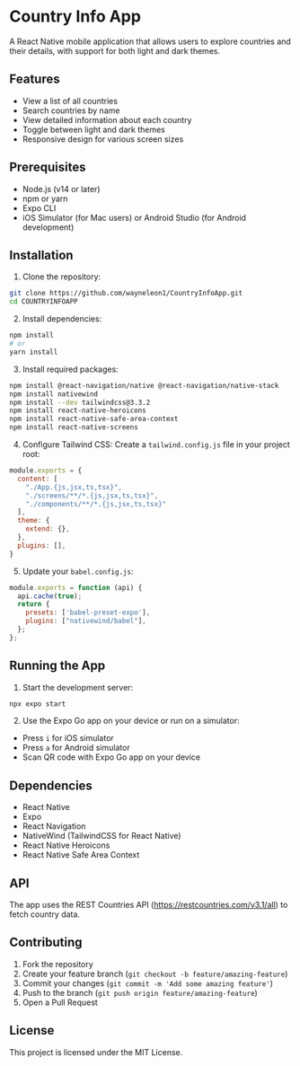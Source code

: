 # Country Info App

A React Native mobile application that allows users to explore countries and their details, with support for both light and dark themes.

## Features

- View a list of all countries
- Search countries by name
- View detailed information about each country
- Toggle between light and dark themes
- Responsive design for various screen sizes

## Prerequisites

- Node.js (v14 or later)
- npm or yarn
- Expo CLI
- iOS Simulator (for Mac users) or Android Studio (for Android development)

## Installation

1. Clone the repository:
```bash
git clone https://github.com/wayneleon1/CountryInfoApp.git
cd COUNTRYINFOAPP
```

2. Install dependencies:
```bash
npm install
# or
yarn install
```

3. Install required packages:
```bash
npm install @react-navigation/native @react-navigation/native-stack
npm install nativewind
npm install --dev tailwindcss@3.3.2
npm install react-native-heroicons
npm install react-native-safe-area-context
npm install react-native-screens
```

4. Configure Tailwind CSS:
Create a `tailwind.config.js` file in your project root:

```javascript
module.exports = {
  content: [
    "./App.{js,jsx,ts,tsx}",
    "./screens/**/*.{js,jsx,ts,tsx}",
    "./components/**/*.{js,jsx,ts,tsx}"
  ],
  theme: {
    extend: {},
  },
  plugins: [],
}
```

5. Update your `babel.config.js`:
```javascript
module.exports = function (api) {
  api.cache(true);
  return {
    presets: ['babel-preset-expo'],
    plugins: ["nativewind/babel"],
  };
};
```

## Running the App

1. Start the development server:
```bash
npx expo start
```

2. Use the Expo Go app on your device or run on a simulator:
- Press `i` for iOS simulator
- Press `a` for Android simulator
- Scan QR code with Expo Go app on your device

## Dependencies

- React Native
- Expo
- React Navigation
- NativeWind (TailwindCSS for React Native)
- React Native Heroicons
- React Native Safe Area Context

## API

The app uses the REST Countries API (https://restcountries.com/v3.1/all) to fetch country data.

## Contributing

1. Fork the repository
2. Create your feature branch (`git checkout -b feature/amazing-feature`)
3. Commit your changes (`git commit -m 'Add some amazing feature'`)
4. Push to the branch (`git push origin feature/amazing-feature`)
5. Open a Pull Request

## License

This project is licensed under the MIT License.
